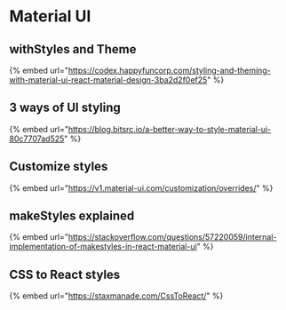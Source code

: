 # Material UI

## withStyles and Theme

{% embed url="https://codex.happyfuncorp.com/styling-and-theming-with-material-ui-react-material-design-3ba2d2f0ef25" %}

## 3 ways of UI styling

{% embed url="https://blog.bitsrc.io/a-better-way-to-style-material-ui-80c7707ad525" %}

## Customize styles

{% embed url="https://v1.material-ui.com/customization/overrides/" %}

## makeStyles explained

{% embed url="https://stackoverflow.com/questions/57220059/internal-implementation-of-makestyles-in-react-material-ui" %}

## CSS to React styles

{% embed url="https://staxmanade.com/CssToReact/" %}





